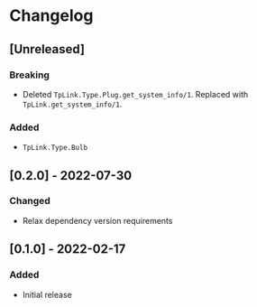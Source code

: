 # Changelog

## [Unreleased]
### Breaking
- Deleted `TpLink.Type.Plug.get_system_info/1`. Replaced with `TpLink.get_system_info/1`.

### Added
- `TpLink.Type.Bulb`

## [0.2.0] - 2022-07-30
### Changed
- Relax dependency version requirements

## [0.1.0] - 2022-02-17
### Added
- Initial release
